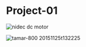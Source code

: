 # Project-01

![nidec dc motor](https://user-images.githubusercontent.com/33593461/50474204-abaf1c80-09c8-11e9-861f-c3f5bda566ce.PNG)

![tamar-800 20151125t132225](https://user-images.githubusercontent.com/33593461/50474044-13b13300-09c8-11e9-8a46-5ce32af804e8.jpg)



